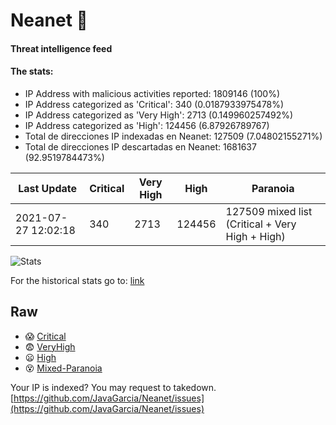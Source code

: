 # Neanet :hocho:
#### Threat intelligence feed
#### The stats:

- IP Address with malicious activities reported: 1809146 (100%)
- IP Address categorized as 'Critical':  340 (0.0187933975478%)
- IP Address categorized as 'Very High':  2713 (0.149960257492%)
- IP Address categorized as 'High':  124456 (6.87926789767)
- Total de direcciones IP indexadas en Neanet:  127509 (7.04802155271%)
- Total de direcciones IP descartadas en Neanet:  1681637 (92.9519784473%)

| Last Update | Critical | Very High | High | Paranoia |
| --- | --- | --- | --- | --- |
| 2021-07-27 12:02:18 | 340 | 2713 | 124456 | 127509 mixed list (Critical + Very High + High)|

![Stats](https://docs.google.com/spreadsheets/d/e/2PACX-1vSnaNMIXVabIpDJjufMlzH7poXnshF3mgd8Is1g9ytUEzVsP5my4Trn8f-xkoLLQ38xpL3HtmUexLo6/pubchart?oid=501124687&format=image)

For the historical stats go to: [link](/stats.csv)
## Raw
- :scream: [Critical](https://raw.githubusercontent.com/JavaGarcia/Neanet/master/blacklists/neanet_critical.txt)
- :fearful: [VeryHigh](https://raw.githubusercontent.com/JavaGarcia/Neanet/master/blacklists/neanet_veryHigh.txtt)
- :frowning: [High](https://raw.githubusercontent.com/JavaGarcia/Neanet/master/blacklists/neanet_high.txt)
- :dizzy_face: [Mixed-Paranoia](https://raw.githubusercontent.com/JavaGarcia/Neanet/master/blacklists/neanet_all.txt)


Your IP is indexed? You may request to takedown. [https://github.com/JavaGarcia/Neanet/issues](https://github.com/JavaGarcia/Neanet/issues)
































































































































































































































































































































































































































































































































































































































































































































































































































































































































































































































































































































































































































































































































































































































































































































































































































































































































































































































































































































































































































































































































































































































































































































































































































































































































































































































































































































































































































































































































































































































































































































































































































































































































































































































































































































































































































































































































































































































































































































































































































































































































































































































































































































































































































































































































































































































































































































































































































































































































































































































































































































































































































































































































































































































































































































































































































































































































































































































































































































































































































































































































































































































































































































































































































































































































































































































































































































































































































































































































































































































































































































































































































































































































































































































































































































































































































































































































































































































































































































































































































